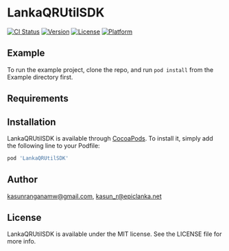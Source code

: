 # LankaQRUtilSDK

[![CI Status](https://img.shields.io/travis/kasunranganamw@gmail.com/LankaQRUtilSDK.svg?style=flat)](https://travis-ci.org/kasunranganamw@gmail.com/LankaQRUtilSDK)
[![Version](https://img.shields.io/cocoapods/v/LankaQRUtilSDK.svg?style=flat)](https://cocoapods.org/pods/LankaQRUtilSDK)
[![License](https://img.shields.io/cocoapods/l/LankaQRUtilSDK.svg?style=flat)](https://cocoapods.org/pods/LankaQRUtilSDK)
[![Platform](https://img.shields.io/cocoapods/p/LankaQRUtilSDK.svg?style=flat)](https://cocoapods.org/pods/LankaQRUtilSDK)

## Example

To run the example project, clone the repo, and run `pod install` from the Example directory first.

## Requirements

## Installation

LankaQRUtilSDK is available through [CocoaPods](https://cocoapods.org). To install
it, simply add the following line to your Podfile:

```ruby
pod 'LankaQRUtilSDK'
```

## Author

kasunranganamw@gmail.com, kasun_r@epiclanka.net

## License

LankaQRUtilSDK is available under the MIT license. See the LICENSE file for more info.
